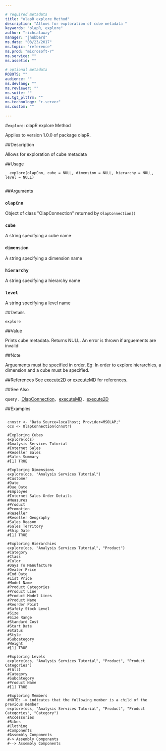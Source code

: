 ```yaml
--- 
 
# required metadata 
title: "olapR explore Method" 
description: "Allows for exploration of cube metadata " 
keywords: "olapR, explore" 
author: "richcalaway" 
manager: "jhubbard" 
ms.date: "03/23/2017" 
ms.topic: "reference" 
ms.prod: "microsoft-r" 
ms.service: "" 
ms.assetid: "" 
 
# optional metadata 
ROBOTS: "" 
audience: "" 
ms.devlang: "" 
ms.reviewer: "" 
ms.suite: "" 
ms.tgt_pltfrm: "" 
ms.technology: "r-server" 
ms.custom: "" 
 
--- 
```

 
 
 
 #`explore`: olapR explore Method

 Applies to version 1.0.0 of package olapR.
 
 
 ##Description
 
Allows for exploration of cube metadata
 
 
 
 ##Usage

```   
  explore(olapCnn, cube = NULL, dimension = NULL, hierarchy = NULL, level = NULL)
 
```
 
 
 ##Arguments

   
    
 ### `olapCnn`
 Object of class "OlapConnection" returned by `OlapConnection()` 
  
    
 ### `cube`
 A string specifying a cube name 
  
    
 ### `dimension`
 A string specifying a dimension name 
  
    
 ### `hierarchy`
 A string specifying a hierarchy name 
  
    
 ### `level`
 A string specifying a level name 
  
 
 
 
 ##Details
 
`explore` 
 
 
 
 ##Value
 
Prints cube metadata. Returns NULL.
An error is thrown if arguements are invalid
 
 
 ##Note
 
Arguements must be specified in order. Eg: In order to explore hierarchies, a dimension and a cube must be specified.
 
 
 
 ##References
  See [execute2D](execute2d.md) or [executeMD](executemd.md) for references.  
 
 
 ##See Also
 
query`, `[OlapConnection](olapconnection.md)`, `[executeMD](executemd.md)`, `[execute2D](execute2d.md)
   
 
 ##Examples

 ```
   
  cnnstr <- "Data Source=localhost; Provider=MSOLAP;"
  ocs <- OlapConnection(cnnstr)
  
  #Exploring Cubes
  explore(ocs)
  #Analysis Services Tutorial
  #Internet Sales
  #Reseller Sales
  #Sales Summary
  #[1] TRUE
  
  #Exploring Dimensions
  explore(ocs, "Analysis Services Tutorial")
  #Customer
  #Date
  #Due Date
  #Employee
  #Internet Sales Order Details
  #Measures
  #Product
  #Promotion
  #Reseller
  #Reseller Geography
  #Sales Reason
  #Sales Territory
  #Ship Date
  #[1] TRUE
  
  #Exploring Hierarchies
  explore(ocs, "Analysis Services Tutorial", "Product")
  #Category
  #Class
  #Color
  #Days To Manufacture
  #Dealer Price
  #End Date
  #List Price
  #Model Name
  #Product Categories
  #Product Line
  #Product Model Lines
  #Product Name
  #Reorder Point
  #Safety Stock Level
  #Size
  #Size Range
  #Standard Cost
  #Start Date
  #Status
  #Style
  #Subcategory
  #Weight
  #[1] TRUE
  
  #Exploring Levels
  explore(ocs, "Analysis Services Tutorial", "Product", "Product Categories")
  #(All)
  #Category
  #Subcategory
  #Product Name
  #[1] TRUE
  
  #Exploring Members
  #NOTE: -> indicates that the following member is a child of the previous member
  explore(ocs, "Analysis Services Tutorial", "Product", "Product Categories", "Category")
  #Accessories
  #Bikes
  #Clothing
  #Components
  #Assembly Components
  #-> Assembly Components
  #--> Assembly Components
 
```
 
